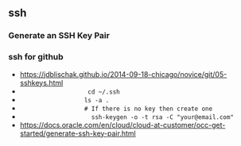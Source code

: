 ## ssh

### Generate an SSH Key Pair

### ssh for github
* https://jdblischak.github.io/2014-09-18-chicago/novice/git/05-sshkeys.html
*  ``                   cd ~/.ssh``
* ``                  ls -a .``
* ``                  # If there is no key then create one``
* ``                    ssh-keygen -o -t rsa -C "your@email.com"``
* https://docs.oracle.com/en/cloud/cloud-at-customer/occ-get-started/generate-ssh-key-pair.html
